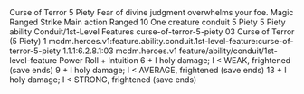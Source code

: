 <ability>
  <name>Curse of Terror</name>
  <cost>5 Piety</cost>
  <flavor>Fear of divine judgment overwhelms your foe.</flavor>
  <keywords>
    <keyword>Magic</keyword>
    <keyword>Ranged</keyword>
    <keyword>Strike</keyword>
  </keywords>
  <type>Main action</type>
  <distance>Ranged 10</distance>
  <target>One creature</target>
  <metadata>
    <class>conduit</class>
    <cost>5 Piety</cost>
    <cost_amount>5</cost_amount>
    <cost_resource>Piety</cost_resource>
    <feature_type>ability</feature_type>
    <file_dpath>Conduit/1st-Level Features</file_dpath>
    <item_id>curse-of-terror-5-piety</item_id>
    <item_index>03</item_index>
    <item_name>Curse of Terror (5 Piety)</item_name>
    <level>1</level>
    <scc>mcdm.heroes.v1:feature.ability.conduit.1st-level-feature:curse-of-terror-5-piety</scc>
    <scdc>1.1.1:6.2.8.1:03</scdc>
    <source>mcdm.heroes.v1</source>
    <type>feature/ability/conduit/1st-level-feature</type>
  </metadata>
  <effects>
    <effect type="roll">
      <roll>Power Roll + Intuition</roll>
      <t1>6 + I holy damage; I &lt; WEAK, frightened (save ends)</t1>
      <t2>9 + I holy damage; I &lt; AVERAGE, frightened (save ends)</t2>
      <t3>13 + I holy damage; I &lt; STRONG, frightened (save ends)</t3>
    </effect>
  </effects>
</ability>
